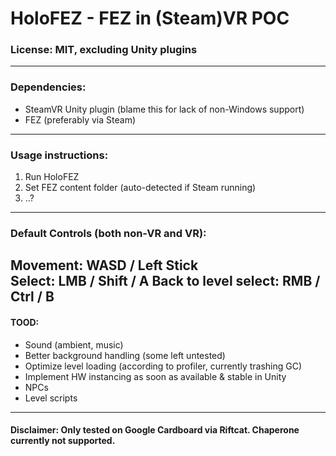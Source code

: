 # HoloFEZ - FEZ in (Steam)VR POC
### License: MIT, excluding Unity plugins
----
### Dependencies:
* SteamVR Unity plugin (blame this for lack of non-Windows support)
* FEZ (preferably via Steam)
----
### Usage instructions:
1. Run HoloFEZ
2. Set FEZ content folder (auto-detected if Steam running)
3. ..?
----
### Default Controls (both non-VR and VR):
Movement: WASD / Left Stick  
Select: LMB / Shift / A
Back to level select: RMB / Ctrl / B
----
#### TOOD:
* Sound (ambient, music)
* Better background handling (some left untested)
* Optimize level loading (according to profiler, currently trashing GC)
* Implement HW instancing as soon as available & stable in Unity
* NPCs
* Level scripts
----
#### Disclaimer: Only tested on Google Cardboard via Riftcat. Chaperone currently not supported.